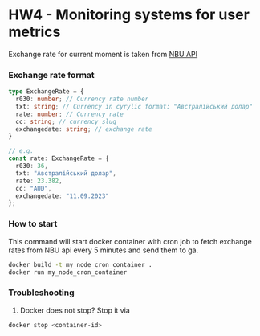 # HW4 - Monitoring systems for user metrics

Exchange rate for current moment is taken from [NBU API](https://bank.gov.ua/NBUStatService/v1/statdirectory/exchange?json)

### Exchange rate format
```typescript
type ExchangeRate = {
  r030: number; // Currency rate number
  txt: string; // Currency in cyrylic format: "Австралійський долар"
  rate: number; // Currency rate
  cc: string; // currency slug
  exchangedate: string; // exchange rate
}

// e.g.
const rate: ExchangeRate = {
  r030: 36,
  txt: "Австралійський долар",
  rate: 23.382,
  cc: "AUD",
  exchangedate: "11.09.2023"
};
```

### How to start
This command will start docker container with cron job to fetch exchange rates from NBU api every 5 minutes and send them to ga. 
```bash
docker build -t my_node_cron_container .
docker run my_node_cron_container
```


### Troubleshooting
1. Docker does not stop? Stop it via
```bash
docker stop <container-id>
```
